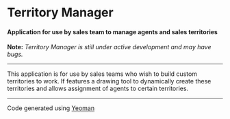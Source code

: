 # Territory Manager

#### Application for use by sales team to manage agents and sales territories

**Note:** *Territory Manager is still under active development and may have bugs.*

---

This application is for use by sales teams who wish to build custom territories to work. If features a drawing tool
to dynamically create these territories and allows assignment of agents to certain territories.

---

Code generated using [Yeoman](http://yeoman.io/)
